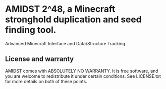 AMIDST 2^48, a Minecraft stronghold duplication and seed finding tool.
======

Advanced Minecraft Interface and Data/Structure Tracking

License and warranty
--------------------

AMIDST comes with ABSOLUTELY NO WARRANTY. It is free software, and you are
welcome to redistribute it under certain conditions. See LICENSE.txt for more
details on both of these points.
